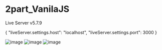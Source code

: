 # 2part_VanilaJS
Live Server v5.7.9

{
    "liveServer.settings.host": "localhost",
    "liveServer.settings.port": 3000
}

![image](https://github.com/Volha-Salash/2part_VanilaJS/assets/99347089/2cacd18e-ff76-419d-b802-dcf2223ee314)
![image](https://github.com/Volha-Salash/2part_VanilaJS/assets/99347089/4cbc9289-aacb-4a81-aaf4-c4a510be4883)
![image](https://github.com/Volha-Salash/2part_VanilaJS/assets/99347089/18403722-f799-4e7e-b78e-277d81a316ea)


